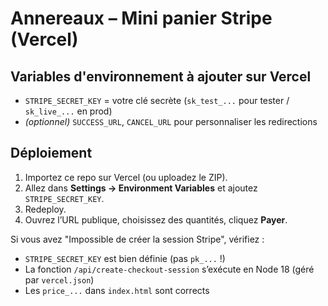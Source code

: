 # Annereaux – Mini panier Stripe (Vercel)

## Variables d'environnement à ajouter sur Vercel
- `STRIPE_SECRET_KEY` = votre clé secrète (`sk_test_...` pour tester / `sk_live_...` en prod)
- *(optionnel)* `SUCCESS_URL`, `CANCEL_URL` pour personnaliser les redirections

## Déploiement
1. Importez ce repo sur Vercel (ou uploadez le ZIP).
2. Allez dans **Settings → Environment Variables** et ajoutez `STRIPE_SECRET_KEY`.
3. Redeploy.
4. Ouvrez l’URL publique, choisissez des quantités, cliquez **Payer**.

Si vous avez "Impossible de créer la session Stripe", vérifiez :
- `STRIPE_SECRET_KEY` est bien définie (pas `pk_...` !)
- La fonction `/api/create-checkout-session` s’exécute en Node 18 (géré par `vercel.json`)
- Les `price_...` dans `index.html` sont corrects

